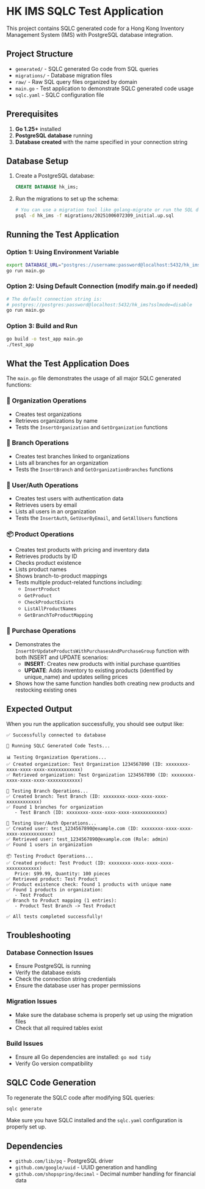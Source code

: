 # HK IMS SQLC Test Application

This project contains SQLC generated code for a Hong Kong Inventory Management System (IMS) with PostgreSQL database integration.

## Project Structure

- `generated/` - SQLC generated Go code from SQL queries
- `migrations/` - Database migration files
- `raw/` - Raw SQL query files organized by domain
- `main.go` - Test application to demonstrate SQLC generated code usage
- `sqlc.yaml` - SQLC configuration file

## Prerequisites

1. **Go 1.25+** installed
2. **PostgreSQL database** running
3. **Database created** with the name specified in your connection string

## Database Setup

1. Create a PostgreSQL database:
   ```sql
   CREATE DATABASE hk_ims;
   ```

2. Run the migrations to set up the schema:
   ```bash
   # You can use a migration tool like golang-migrate or run the SQL directly
   psql -d hk_ims -f migrations/20251006072309_initial.up.sql
   ```

## Running the Test Application

### Option 1: Using Environment Variable
```bash
export DATABASE_URL="postgres://username:password@localhost:5432/hk_ims?sslmode=disable"
go run main.go
```

### Option 2: Using Default Connection (modify main.go if needed)
```bash
# The default connection string is:
# postgres://postgres:password@localhost:5432/hk_ims?sslmode=disable
go run main.go
```

### Option 3: Build and Run
```bash
go build -o test_app main.go
./test_app
```

## What the Test Application Does

The `main.go` file demonstrates the usage of all major SQLC generated functions:

### 🏢 Organization Operations
- Creates test organizations
- Retrieves organizations by name
- Tests the `InsertOrganization` and `GetOrganization` functions

### 🏪 Branch Operations  
- Creates test branches linked to organizations
- Lists all branches for an organization
- Tests the `InsertBranch` and `GetOrganizationBranches` functions

### 👤 User/Auth Operations
- Creates test users with authentication data
- Retrieves users by email
- Lists all users in an organization
- Tests the `InsertAuth`, `GetUserByEmail`, and `GetAllUsers` functions

### 📦 Product Operations
- Creates test products with pricing and inventory data
- Retrieves products by ID
- Checks product existence
- Lists product names
- Shows branch-to-product mappings
- Tests multiple product-related functions including:
  - `InsertProduct`
  - `GetProduct` 
  - `CheckProductExists`
  - `ListAllProductNames`
  - `GetBranchToProductMapping`

### 🛒 Purchase Operations
- Demonstrates the `InsertOrUpdateProductsWithPurchasesAndPurchaseGroup` function with both INSERT and UPDATE scenarios:
  - **INSERT**: Creates new products with initial purchase quantities
  - **UPDATE**: Adds inventory to existing products (identified by unique_name) and updates selling prices
- Shows how the same function handles both creating new products and restocking existing ones

## Expected Output

When you run the application successfully, you should see output like:

```
✅ Successfully connected to database

🧪 Running SQLC Generated Code Tests...

📊 Testing Organization Operations...
✅ Created organization: Test Organization 1234567890 (ID: xxxxxxxx-xxxx-xxxx-xxxx-xxxxxxxxxxxx)
✅ Retrieved organization: Test Organization 1234567890 (ID: xxxxxxxx-xxxx-xxxx-xxxx-xxxxxxxxxxxx)

🏢 Testing Branch Operations...
✅ Created branch: Test Branch (ID: xxxxxxxx-xxxx-xxxx-xxxx-xxxxxxxxxxxx)
✅ Found 1 branches for organization
   - Test Branch (ID: xxxxxxxx-xxxx-xxxx-xxxx-xxxxxxxxxxxx)

👤 Testing User/Auth Operations...
✅ Created user: test_1234567890@example.com (ID: xxxxxxxx-xxxx-xxxx-xxxx-xxxxxxxxxxxx)
✅ Retrieved user: test_1234567890@example.com (Role: admin)
✅ Found 1 users in organization

📦 Testing Product Operations...
✅ Created product: Test Product (ID: xxxxxxxx-xxxx-xxxx-xxxx-xxxxxxxxxxxx)
   Price: $99.99, Quantity: 100 pieces
✅ Retrieved product: Test Product
✅ Product existence check: found 1 products with unique name
✅ Found 1 products in organization:
   - Test Product
✅ Branch to Product mapping (1 entries):
   - Product Test Branch -> Test Product

✅ All tests completed successfully!
```

## Troubleshooting

### Database Connection Issues
- Ensure PostgreSQL is running
- Verify the database exists
- Check the connection string credentials
- Ensure the database user has proper permissions

### Migration Issues
- Make sure the database schema is properly set up using the migration files
- Check that all required tables exist

### Build Issues
- Ensure all Go dependencies are installed: `go mod tidy`
- Verify Go version compatibility

## SQLC Code Generation

To regenerate the SQLC code after modifying SQL queries:

```bash
sqlc generate
```

Make sure you have SQLC installed and the `sqlc.yaml` configuration is properly set up.

## Dependencies

- `github.com/lib/pq` - PostgreSQL driver
- `github.com/google/uuid` - UUID generation and handling
- `github.com/shopspring/decimal` - Decimal number handling for financial data